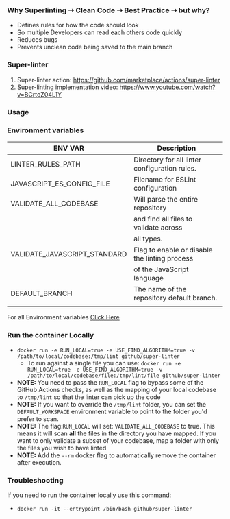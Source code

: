 ### Why Superlinting ➝ Clean Code ➝ Best Practice ➝ but why?

- Defines rules for how the code should look
- So multiple Developers can read each others code quickly
- Reduces bugs
- Prevents unclean code being saved to the main branch

### Super-linter

1. Super-linter action: <https://github.com/marketplace/actions/super-linter>
2. Super-linting implementation video:
  <https://www.youtube.com/watch?v=BCrtoZ04L1Y>

### Usage

### Environment variables

| ENV VAR                      | Description                                   |
| ---------------------------- | --------------------------------------------- |
| LINTER_RULES_PATH            | Directory for all linter configuration rules. |
| JAVASCRIPT_ES_CONFIG_FILE    | Filename for ESLint configuration             |
| VALIDATE_ALL_CODEBASE        | Will parse the entire repository              |
|                              | and find all files to validate across         |
|                              | all types.                                    |
| VALIDATE_JAVASCRIPT_STANDARD | Flag to enable or disable the linting process |
|                              | of the JavaScript language                    |
| DEFAULT_BRANCH               | The name of the repository default branch.    |
|                              |                                               |

For all Environment variables
[Click Here](https://github.com/marketplace/actions/super-linter#environment-variables)

### Run the container Locally

- `docker run -e RUN_LOCAL=true -e USE_FIND_ALGORITHM=true -v /path/to/local/codebase:/tmp/lint github/super-linter`
  - To run against a single file you can use:
    `docker run -e RUN_LOCAL=true -e USE_FIND_ALGORITHM=true -v /path/to/local/codebase/file:/tmp/lint/file github/super-linter`
- **NOTE:** You need to pass the `RUN_LOCAL` flag to bypass some of the GitHub
  Actions checks, as well as the mapping of your local codebase to `/tmp/lint`
  so that the linter can pick up the code
- **NOTE:** If you want to override the `/tmp/lint` folder, you can set the
  `DEFAULT_WORKSPACE` environment variable to point to the folder you'd prefer
  to scan.
- **NOTE:** The flag:`RUN_LOCAL` will set: `VALIDATE_ALL_CODEBASE` to true. This
  means it will scan **all** the files in the directory you have mapped. If you
  want to only validate a subset of your codebase, map a folder with only the
  files you wish to have linted
- **NOTE:** Add the `--rm` docker flag to automatically remove the container
  after execution.

### Troubleshooting

If you need to run the container locally use this command:

- `docker run -it --entrypoint /bin/bash github/super-linter`
